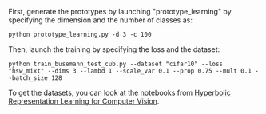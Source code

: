 First, generate the prototypes by launching "prototype_learning" by specifying the dimension and the number of classes as:

```shell
python prototype_learning.py -d 3 -c 100
```

Then, launch the training by specifying the loss and the dataset:
```shell
python train_busemann_test_cub.py --dataset "cifar10" --loss "hsw_mixt" --dims 3 --lambd 1 --scale_var 0.1 --prop 0.75 --mult 0.1 --batch_size 128
```

To get the datasets, you can look at the notebooks from [Hyperbolic Representation Learning for Computer Vision](https://sites.google.com/view/hyperbolic-tutorial-eccv22/).
